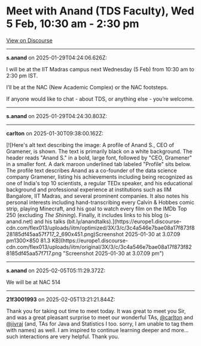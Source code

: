 # Meet with Anand (TDS Faculty), Wed 5 Feb, 10:30 am - 2:30 pm

[View on Discourse](https://discourse.onlinedegree.iitm.ac.in/t/meet-with-anand-tds-faculty-wed-5-feb-10-30-am-2-30-pm/165687)

---
**s.anand** on 2025-01-29T04:24:06.626Z:

I will be at the IIT Madras campus next Wednesday (5 Feb) from 10:30 am to
2:30 pm IST.

I’ll be at the NAC (New Academic Complex) or the NAC footsteps.

If anyone would like to chat - about TDS, or anything else - you’re welcome.



---
**s.anand** on 2025-01-29T04:24:30.803Z:





---
**carlton** on 2025-01-30T09:38:00.162Z:

[![Here's alt text describing the image: A profile of Anand S., CEO of
Gramener, is shown. The text is primarily black on a white background. The
header reads "Anand S." in a bold, large font, followed by "CEO, Gramener" in
a smaller font. A dark maroon underlined tab labeled "Profile" sits below. The
profile text describes Anand as a co-founder of the data science company
Gramener, listing his achievements including being recognized as one of
India's top 10 scientists, a regular TEDx speaker, and his educational
background and professional experience at institutions such as IIM Bangalore,
IIT Madras, and several prominent companies. It also notes his personal
interests including hand-transcribing every Calvin & Hobbes comic strip,
playing Minecraft, and his goal to watch every film on the IMDb Top 250
(excluding *The Shining*). Finally, it includes links to his blog
(s-anand.net) and his talks (bit.ly/anandtalks).](https://europe1.discourse-
cdn.com/flex013/uploads/iitm/optimized/3X/3/c/3c4a546e7bae08a17f873f828185df45aa57f717_2_690x451.png)Screenshot
2025-01-30 at 3.07.09 pm1300×850 81.3 KB](https://europe1.discourse-
cdn.com/flex013/uploads/iitm/original/3X/3/c/3c4a546e7bae08a17f873f828185df45aa57f717.png
"Screenshot 2025-01-30 at 3.07.09 pm")



---
**s.anand** on 2025-02-05T05:11:29.372Z:

We will be at NAC 514



---
**21f3001993** on 2025-02-05T13:21:21.844Z:

Thank you for taking out time to meet today. It was great to meet you Sir, and
was a great pleasant surprise to meet our wonderful TAs,
[@carlton](/u/carlton) and [@jivraj](/u/jivraj) (and, TAs for Java and
Statistics I too. sorry, I am unable to tag them with names) as well. I am
inspired to continue learning deeper and more… such interactions are very
helpful. Thank you.




